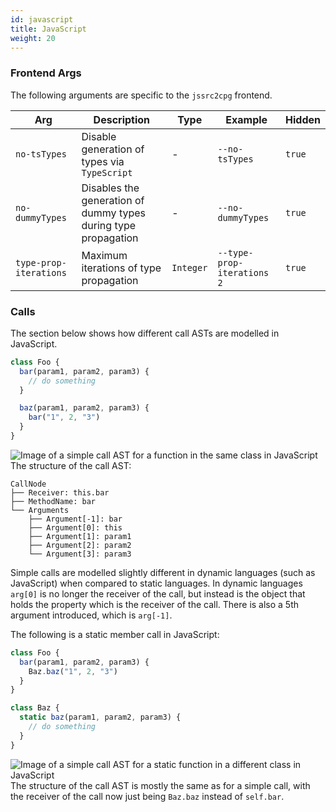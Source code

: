 ```yaml
---
id: javascript
title: JavaScript
weight: 20
---
```


### Frontend Args
The following arguments are specific to the `jssrc2cpg` frontend.

| **Arg** | **Description** | **Type** | **Example** | **Hidden** |
| - | - | - | - | - |
| `no-tsTypes` | Disable generation of types via `TypeScript` | - | `--no-tsTypes` | `true` |
| `no-dummyTypes` | Disables the generation of dummy types during type propagation | - | `--no-dummyTypes` | `true` |
| `type-prop-iterations` | Maximum iterations of type propagation | `Integer` | `--type-prop-iterations 2` | `true` |

### Calls
The section below shows how different call ASTs are modelled in JavaScript.
```javascript
class Foo {
  bar(param1, param2, param3) {
    // do something
  }

  baz(param1, param2, param3) {
    bar("1", 2, "3")
  }
}
```
![Image of a simple call AST for a function in the same class in JavaScript](/images/javascript_call.png)
The structure of the call AST:
```
CallNode
├── Receiver: this.bar
├── MethodName: bar
└── Arguments
    ├── Argument[-1]: bar
    ├── Argument[0]: this 
    ├── Argument[1]: param1
    ├── Argument[2]: param2
    └── Argument[3]: param3
```
Simple calls are modelled slightly different in dynamic languages (such as JavaScript) when compared to static languages. In dynamic languages `arg[0]` is no longer the receiver of the call, but instead is the object that holds the property which is the receiver of the call. There is also a 5th argument introduced, which is `arg[-1]`.

The following is a static member call in JavaScript:
```javascript
class Foo {
  bar(param1, param2, param3) {
    Baz.baz("1", 2, "3")
  }
}

class Baz {
  static baz(param1, param2, param3) {
    // do something
  }
}
```
![Image of a simple call AST for a static function in a different class in JavaScript](/images/javascript_static_call.png)
The structure of the call AST is mostly the same as for a simple call, with the receiver of the call now just being `Baz.baz` instead of `self.bar`.
